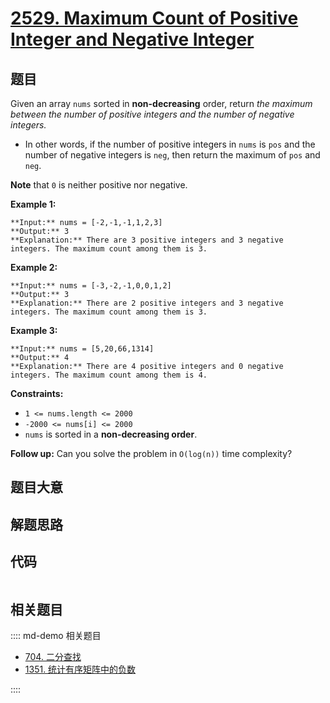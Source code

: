 # [2529. Maximum Count of Positive Integer and Negative Integer](https://leetcode.com/problems/maximum-count-of-positive-integer-and-negative-integer)

## 题目

Given an array `nums` sorted in **non-decreasing** order, return _the maximum
between the number of positive integers and the number of negative integers._

  * In other words, if the number of positive integers in `nums` is `pos` and the number of negative integers is `neg`, then return the maximum of `pos` and `neg`.

**Note** that `0` is neither positive nor negative.



**Example 1:**

    
    
    **Input:** nums = [-2,-1,-1,1,2,3]
    **Output:** 3
    **Explanation:** There are 3 positive integers and 3 negative integers. The maximum count among them is 3.
    

**Example 2:**

    
    
    **Input:** nums = [-3,-2,-1,0,0,1,2]
    **Output:** 3
    **Explanation:** There are 2 positive integers and 3 negative integers. The maximum count among them is 3.
    

**Example 3:**

    
    
    **Input:** nums = [5,20,66,1314]
    **Output:** 4
    **Explanation:** There are 4 positive integers and 0 negative integers. The maximum count among them is 4.
    



**Constraints:**

  * `1 <= nums.length <= 2000`
  * `-2000 <= nums[i] <= 2000`
  * `nums` is sorted in a **non-decreasing order**.



**Follow up:** Can you solve the problem in `O(log(n))` time complexity?


## 题目大意

## 解题思路

## 代码

```javascript

```

## 相关题目

:::: md-demo 相关题目
- [704. 二分查找](https://leetcode.com/problems/binary-search)
- [1351. 统计有序矩阵中的负数](https://leetcode.com/problems/count-negative-numbers-in-a-sorted-matrix)

::::
